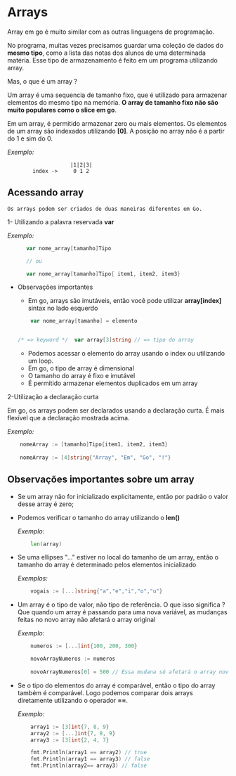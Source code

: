 # Arrays
Array em go é muito similar com as outras linguagens de programação.

No programa, muitas vezes precisamos guardar uma coleção de dados do **mesmo tipo**, como a lista das notas dos alunos de uma determinada matéria. Esse tipo de armazenamento é feito em um programa utilizando array. 

Mas, o que é um array ?

Um array é uma sequencia de tamanho fixo, que é utilizado para armazenar elementos do mesmo tipo na memória. **O array de tamanho fixo não são muito populares como o slice em go**.

Em um array, é permitido armazenar zero ou mais elementos. Os elementos de um array são indexados utilizando **[0]**. A posição no array não é a partir do 1 e sim do 0.

*Exemplo:*

                        |1|2|3|
            index ->     0 1 2   

## Acessando array

    Os arrays podem ser criados de duas maneiras diferentes em Go.

1- Utilizando a palavra reservada **var** 
  
  *Exemplo:*

  ```Go
        var nome_array[tamanho]Tipo

        // ou

        var nome_array[tamanho]Tipo{ item1, item2, item3}
  ```

* Observações importantes

    * Em go, arrays são imutáveis, então você pode utilizar **array[index]** sintax no lado esquerdo

    ```Go
        var nome_array[tamanho] = elemento


    /* => keyword */  var array[3]string // => tipo do array
    ```

    * Podemos acessar o elemento do array usando o index ou utilizando um loop.
    * Em go, o tipo de array é dimensional
    * O tamanho do array é fixo e imutável
    * É permitido armazenar elementos duplicados em um array

2-Utilização a declaração curta

Em go, os arrays podem ser declarados usando a declaração curta. É mais flexível que a declaração mostrada acima.

*Exemplo:*

```Go
    nomeArray := [tamanho]Tipo{item1, item2, item3}
    
    nomeArray := [4]string{"Array", "Em", "Go", "!"}
```

## Observações importantes sobre um array

* Se um array não for inicializado explicitamente, então por padrão o valor desse array é zero;

* Podemos verificar o tamanho do array utilizando o **len()**

    *Exemplo:*
    ```Go
        len(array)
    ```

* Se uma ellipses "..." estiver no local do tamanho de um array, então o tamanho do array é determinado pelos elementos inicializado

    *Exemplos:*
    ```Go
        vogais := [...]string{"a","e","i","o","u"}
    ```

* Um array é o tipo de valor, não tipo de referência. O que isso significa ? Que quando um array é passando para uma nova variável, as mudanças feitas no novo array não afetará o array original

    *Exemplo:*
    ```Go
        numeros := [...]int{100, 200, 300}

        novoArrayNumeros := numeros
        
        novoArrayNumeros[0] = 500 // Essa mudana só afetará o array novoArrayNumeros
    ```

* Se o tipo do elementos do array é comparável, então o tipo do array também é comparável. Logo podemos comparar dois arrays diretamente utilizando o operador **==**.

    *Exemplo:*
    ```Go
        array1 := [3]int{7, 8, 9}
        array2 := [...]int{7, 8, 9}
        array3 := [3]int{2, 4, 7}

        fmt.Println(array1 == array2) // true
        fmt.Println(array1 == array3) // false
        fmt.Println(array2== array3) // false
    ```
